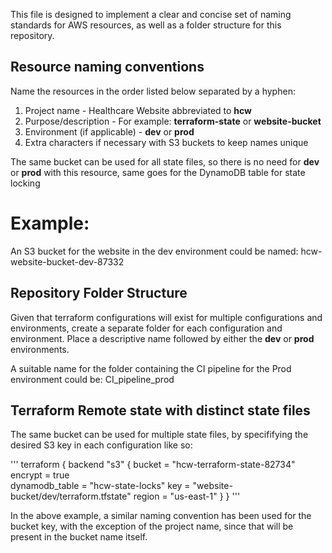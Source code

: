 This file is designed to implement a clear and concise set of naming standards for AWS resources, as well as a folder structure for this repository.

## Resource naming conventions
Name the resources in the order listed below separated by a hyphen:

1. Project name - Healthcare Website abbreviated to **hcw**
2. Purpose/description - For example: **terraform-state** or **website-bucket**
3. Environment (if applicable) - **dev** or **prod**
4. Extra characters if necessary with S3 buckets to keep names unique

The same bucket can be used for all state files, so there is no need for **dev** or **prod** with this resource, same goes for the DynamoDB table for state locking

# Example:
An S3 bucket for the website in the dev environment could be named:
hcw-website-bucket-dev-87332

## Repository Folder Structure
Given that terraform configurations will exist for multiple configurations and environments, create a separate folder for each configuration and environment. Place a descriptive name followed by either the **dev** or **prod** environments. 

A suitable name for the folder containing the CI pipeline for the Prod environment could be:
CI_pipeline_prod

## Terraform Remote state with distinct state files
The same bucket can be used for multiple state files, by specififying the desired S3 key in each configuration like so:

'''
terraform {
  backend "s3" {
    bucket = "hcw-terraform-state-82734"
    encrypt = true    
    dynamodb_table = "hcw-state-locks"
    key    = "website-bucket/dev/terraform.tfstate"
    region = "us-east-1"
  }
}
'''

In the above example, a similar naming convention has been used for the bucket key, with the exception of the project name, since that will be present in the bucket name itself. 